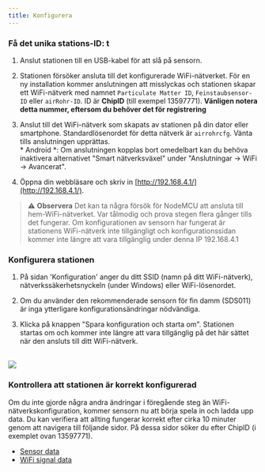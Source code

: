 ```yaml
---
title: Konfigurera
---
```

### Få det unika stations-ID: t
1. Anslut stationen till en USB-kabel för att slå på sensorn.

2. Stationen försöker ansluta till det konfigurerade WiFi-nätverket. För en ny installation kommer anslutningen att misslyckas och stationen skapar ett WiFi-nätverk med namnet `Particulate Matter ID`, `Feinstaubsensor-ID` eller `airRohr-ID`. ID är **ChipID** (till exempel 13597771). **Vänligen notera detta nummer, eftersom du behöver det för registrering**

3. Anslut till det WiFi-nätverk som skapats av stationen på din dator eller smartphone. Standardlösenordet för detta nätverk är `airrohrcfg`. Vänta tills anslutningen upprättas. <br> * Android *: Om anslutningen kopplas bort omedelbart kan du behöva inaktivera alternativet "Smart nätverksväxel" under "Anslutningar -> WiFi -> Avancerat".

4. Öppna din webbläsare och skriv in [http://192.168.4.1/](http://192.168.4.1/).

> ⚠️ **Observera** Det kan ta några försök för NodeMCU att ansluta till hem-WiFi-nätverket. Var tålmodig och prova stegen flera gånger tills det fungerar. Om konfigurationen av sensorn har fungerat är stationens WiFi-nätverk inte tillgängligt och konfigurationssidan kommer inte längre att vara tillgänglig under denna IP 192.168.4.1

### Konfigurera stationen
1. På sidan 'Konfiguration' anger du ditt SSID (namn på ditt WiFi-nätverk), nätverkssäkerhetsnyckeln (under Windows) eller WiFi-lösenordet.

2. Om du använder den rekommenderade sensorn för fin damm (SDS011) är inga ytterligare konfigurationsändringar nödvändiga.

3. Klicka på knappen "Spara konfiguration och starta om". Stationen startas om och kommer inte längre att vara tillgänglig på det här sättet när den ansluts till ditt WiFi-nätverk.

<br>

<img src="../docs/airrohr_config_initial.jpg" loading="lazy"/>
<br>

### Kontrollera att stationen är korrekt konfigurerad
Om du inte gjorde några andra ändringar i föregående steg än WiFi-nätverkskonfiguration, kommer sensorn nu att börja spela in och ladda upp data. Du kan verifiera att allting fungerar korrekt efter cirka 10 minuter genom att navigera till följande sidor. På dessa sidor söker du efter ChipID (i exemplet ovan 13597771).

 * [Sensor data](https://www.madavi.de/sensor/graph.php)
 * [WiFi signal data](https://www.madavi.de/sensor/signal.php)
